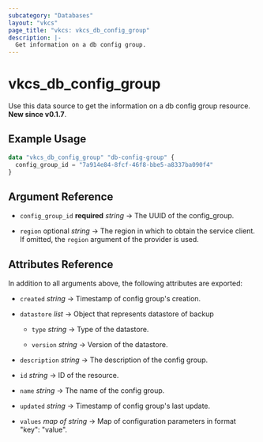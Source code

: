 ```yaml
---
subcategory: "Databases"
layout: "vkcs"
page_title: "vkcs: vkcs_db_config_group"
description: |-
  Get information on a db config group.
---
```


# vkcs_db_config_group

Use this data source to get the information on a db config group resource. **New since v0.1.7**.

## Example Usage

```terraform
data "vkcs_db_config_group" "db-config-group" {
  config_group_id = "7a914e84-8fcf-46f8-bbe5-a8337ba090f4"
}
```

## Argument Reference
- `config_group_id` **required** *string* &rarr;  The UUID of the config_group.

- `region` optional *string* &rarr;  The region in which to obtain the service client. If omitted, the `region` argument of the provider is used.


## Attributes Reference
In addition to all arguments above, the following attributes are exported:
- `created` *string* &rarr;  Timestamp of config group's creation.

- `datastore`  *list* &rarr;  Object that represents datastore of backup
  - `type` *string* &rarr;  Type of the datastore.

  - `version` *string* &rarr;  Version of the datastore.


- `description` *string* &rarr;  The description of the config group.

- `id` *string* &rarr;  ID of the resource.

- `name` *string* &rarr;  The name of the config group.

- `updated` *string* &rarr;  Timestamp of config group's last update.

- `values` *map of* *string* &rarr;  Map of configuration parameters in format "key": "value".


